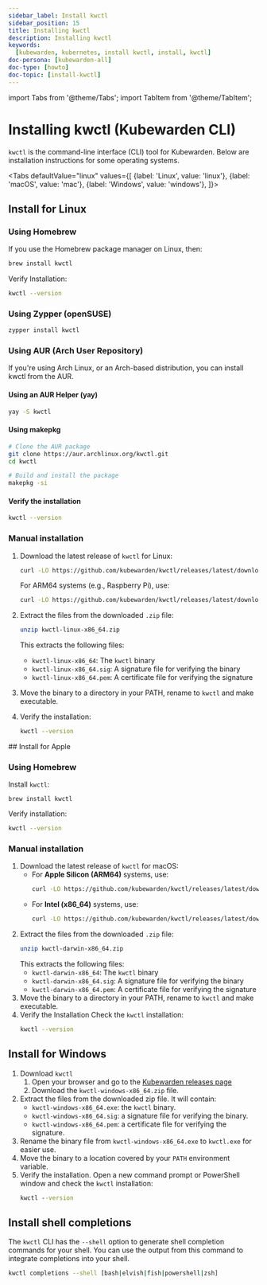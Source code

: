 ```yaml
---
sidebar_label: Install kwctl
sidebar_position: 15
title: Installing kwctl
description: Installing kwctl
keywords:
  [kubewarden, kubernetes, install kwctl, install, kwctl]
doc-persona: [kubewarden-all]
doc-type: [howto]
doc-topic: [install-kwctl]
---
```


<head>
  <link rel="canonical" href="https://docs.kubewarden.io/howtos/install-kwctl"/>
</head>

import Tabs from '@theme/Tabs';
import TabItem from '@theme/TabItem';

# Installing kwctl (Kubewarden CLI)

`kwctl` is the command-line interface (CLI) tool for Kubewarden. Below are installation instructions for some operating systems.


<Tabs
  defaultValue="linux"
  values={[
    {label: 'Linux', value: 'linux'},
    {label: 'macOS', value: 'mac'},
    {label: 'Windows', value: 'windows'},
  ]}>
<TabItem value="linux">

## Install for Linux

### Using Homebrew

If you use the Homebrew package manager on Linux, then:

```bash
brew install kwctl
```

Verify Installation:
```bash
kwctl --version
```

### Using Zypper (openSUSE)

```bash
zypper install kwctl
```

### Using AUR (Arch User Repository)

If you're using Arch Linux, or an Arch-based distribution, you can install kwctl from the AUR.

#### Using an AUR Helper (yay)
```bash
yay -S kwctl
```

#### Using makepkg
```bash
# Clone the AUR package
git clone https://aur.archlinux.org/kwctl.git
cd kwctl

# Build and install the package
makepkg -si
```

#### Verify the installation
```bash
kwctl --version
```

### Manual installation

1. Download the latest release of `kwctl` for Linux:
    ```bash
    curl -LO https://github.com/kubewarden/kwctl/releases/latest/download/kwctl-linux-x86_64.zip
    ```

    For ARM64 systems (e.g., Raspberry Pi), use:
    ```bash
    curl -LO https://github.com/kubewarden/kwctl/releases/latest/download/kwctl-linux-aarch64.zip
    ```
1. Extract the files from the downloaded `.zip` file:
    ```bash
    unzip kwctl-linux-x86_64.zip
    ```

    This extracts the following files:

    - `kwctl-linux-x86_64`: The `kwctl` binary
    - `kwctl-linux-x86_64.sig`: A signature file for verifying the binary
    - `kwctl-linux-x86_64.pem`: A certificate file for verifying the signature

1. Move the binary to a directory in your PATH, rename to `kwctl` and make executable.

1. Verify the installation:
    ```bash
    kwctl --version
    ```
</TabItem>

<TabItem value="mac">
## Install for Apple

### Using Homebrew
Install `kwctl`:
```shell
brew install kwctl
```

Verify installation:

```bash
kwctl --version
```

### Manual installation

1. Download the latest release of `kwctl` for macOS:
    - For **Apple Silicon (ARM64)** systems, use:
        ```bash
        curl -LO https://github.com/kubewarden/kwctl/releases/latest/download/kwctl-darwin-aarch64.zip
        ```
    - For **Intel (x86_64)** systems, use:
        ```bash
        curl -LO https://github.com/kubewarden/kwctl/releases/latest/download/kwctl-darwin-x86_64.zip
        ```
1. Extract the files from the downloaded `.zip` file:
    ```bash
    unzip kwctl-darwin-x86_64.zip
    ```
    This extracts the following files:
    - `kwctl-darwin-x86_64`: The `kwctl` binary
    - `kwctl-darwin-x86_64.sig`: A signature file for verifying the binary
    - `kwctl-darwin-x86_64.pem`: A certificate file for verifying the signature
1. Move the binary to a directory in your PATH, rename to `kwctl` and make executable.
1. Verify the Installation
    Check the `kwctl` installation:
    ```bash
    kwctl --version
    ```
</TabItem>

<TabItem value="windows">

## Install for Windows

1. Download `kwctl`
    1. Open your browser and go to the [Kubewarden releases page](https://github.com/kubewarden/kwctl/releases/latest)
    1. Download the `kwctl-windows-x86_64.zip` file.
1. Extract the files from the downloaded zip file. It will contain:
    - `kwctl-windows-x86_64.exe`: the `kwctl` binary.
    - `kwctl-windows-x86_64.sig`: a signature file for verifying the binary.
    - `kwctl-windows-x86_64.pem`: a certificate file for verifying the signature.
1. Rename the binary file from `kwctl-windows-x86_64.exe` to `kwctl.exe` for easier use.
1. Move the binary to a location covered by your `PATH` environment variable.
1. Verify the installation. Open a new command prompt or PowerShell window and check the `kwctl` installation:
    ```cmd
    kwctl --version
    ```
</TabItem>
</Tabs>

## Install shell completions

The `kwctl` CLI has the `--shell` option to generate shell completion commands for your shell. You can use the output from this command to integrate completions into your shell.

```bash
kwctl completions --shell [bash|elvish|fish|powershell|zsh]
```
